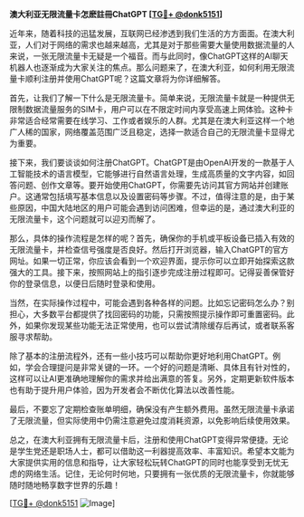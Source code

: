 **澳大利亚无限流量卡怎麽註冊ChatGPT [[TG💪+ @donk5151](https://t.me/s/donk5151)]**

近年来，随着科技的迅猛发展，互联网已经渗透到我们生活的方方面面。在澳大利亚，人们对于网络的需求也越来越高，尤其是对于那些需要大量使用数据流量的人来说，一张无限流量卡无疑是一个福音。而与此同时，像ChatGPT这样的AI聊天机器人也逐渐成为大家关注的焦点。那么问题来了，在澳大利亚，如何利用无限流量卡顺利注册并使用ChatGPT呢？这篇文章将为你详细解答。

首先，让我们了解一下什么是无限流量卡。简单来说，无限流量卡就是一种提供无限制数据流量服务的SIM卡，用户可以在不限定时间内享受高速上网体验。这种卡非常适合经常需要在线学习、工作或者娱乐的人群。尤其是在澳大利亚这样一个地广人稀的国家，网络覆盖范围广泛且稳定，选择一款适合自己的无限流量卡显得尤为重要。

接下来，我们要谈谈如何注册ChatGPT。ChatGPT是由OpenAI开发的一款基于人工智能技术的语言模型，它能够进行自然语言处理，生成高质量的文字内容，如回答问题、创作文章等。要开始使用ChatGPT，你需要先访问其官方网站并创建账户。这通常包括填写基本信息以及设置密码等步骤。不过，值得注意的是，由于某些原因，中国大陆地区的用户可能会遇到访问困难，但幸运的是，通过澳大利亚的无限流量卡，这个问题就可以迎刃而解了。

那么，具体的操作流程是怎样的呢？首先，确保你的手机或平板设备已插入有效的无限流量卡，并检查信号强度是否良好。然后打开浏览器，输入ChatGPT的官方网址。如果一切正常，你应该会看到一个欢迎界面，提示你可以立即开始探索这款强大的工具。接下来，按照网站上的指引逐步完成注册过程即可。记得妥善保管好你的登录信息，以便日后随时登录和使用。

当然，在实际操作过程中，可能会遇到各种各样的问题。比如忘记密码怎么办？别担心，大多数平台都提供了找回密码的功能，只需按照提示操作即可重置密码。此外，如果你发现某些功能无法正常使用，也可以尝试清除缓存后再试，或者联系客服寻求帮助。

除了基本的注册流程外，还有一些小技巧可以帮助你更好地利用ChatGPT。例如，学会合理提问是非常关键的一环。一个好的问题是清晰、具体且有针对性的，这样可以让AI更准确地理解你的需求并给出满意的答复。另外，定期更新软件版本也有助于提升用户体验，因为开发者会不断优化算法以改善性能。

最后，不要忘了定期检查账单明细，确保没有产生额外费用。虽然无限流量卡承诺了无限流量，但实际使用中仍需注意避免过度消耗资源，以免影响后续使用效果。

总之，在澳大利亚拥有无限流量卡后，注册和使用ChatGPT变得异常便捷。无论是学生党还是职场人士，都可以借助这一利器提高效率、丰富知识。希望本文能为大家提供实用的信息和指导，让大家轻松玩转ChatGPT的同时也能享受到无忧无虑的网络生活。记住，无论何时何地，只要拥有一张优质的无限流量卡，你就能够随时随地畅享数字世界的乐趣！

[[TG💪+ @donk5151](https://t.me/s/donk5151) ![Image](https://i.postimg.cc/rwNCRYN7/Snipaste-2025-04-30-17-27-05.png)]